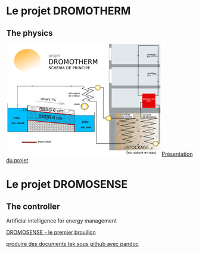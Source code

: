 # Le projet DROMOTHERM
## The physics

<img src=doc/dromotherm_b.png height=300>
<a href=doc/Clermont-co_Cerema_dromotherm.pdf>Présentation du projet</a>

# Le projet DROMOSENSE
## The controller
Artificial intelligence for energy management

<a href=doc/smart_grid_version_test_15_01_2017.pdf>DROMOSENSE - le premier brouillon</a>

<a href=doc/pandoc_tek_producing.md>produire des documents tek sous github avec pandoc</a>
